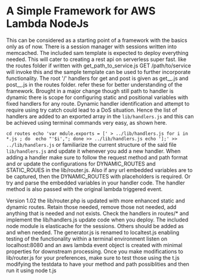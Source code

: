 # A Simple Framework for AWS Lambda NodeJs 

This can be considered as a starting point of a framework with the basics only as of now. There is a session manager with sessions written into memcached. The included sam template is expected to deploy everything needed. This will cater to creating a rest api on serverless super fast. like the routes folder if written with get_path_to_service.js GET /path/to/service will invoke this and the sample template can be used to further incorporate functionality. The root '/' handlers for get and post is given as get__.js and post__.js in the routes folder. refer these for better understanding of the framework. Brought in a major change though still path to handler is dynamic there is scope for configuring static and positional variables with fixed handlers for any route. Dynamic handler identification and attempt to require using try catch could lead to a DoS situation. Hence the list of handlers are added to an exported array in the `lib/handlers.js` and this can be achieved using terminal commands very easy, as shown here.

`
cd routes
echo 'var mdule.exports = [' > ../lib/handlers.js
for i in *.js ; do  echo "'$i',"; done >> ../lib/handlers.js
echo '];' >> ../lib/handlers.js
`
or familiarize the current structure of the said file `lib/handlers.js` and update it whenever you add a new handler. When adding a handler make sure to follow the request method and path format and or update the configurations for DYNAMIC_ROUTES and STATIC_ROUES in the lib/router.js. Also if any url embedded variables are to be captured, then the DYNAMIC_ROUTES with placeholders is required. Or try and parse the embedded variables in your handler code. The handler method is also passed with the original lambda triggered event.

Version 1.02
the lib/router.php is updated with more enhanced static and dynamic routes. Retain those needed, remove those not needed, add anything that is needed and not exists. Check the handlers in routes/* and implement the lib/handlers.js update code when you deploy. The included node module is elasticache for the sessions. Others should be added as and when needed. 
The generator.js is renamed to localtest.js enabling testing of the functionality within a terminal environment listen on localhost:8080 and an aws lambda event object is created with minimal properties for downstream processing. 
Once you make modifications to lib/router.js for your preferences, make sure to test those using the t.js modifying the testdata to have your method and path possiblities and then run it using node t.js 
